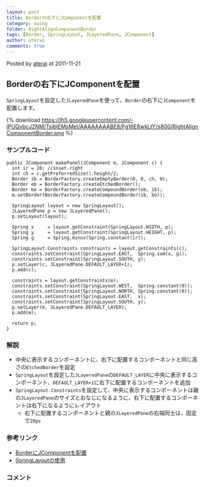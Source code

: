 ```yaml
---
layout: post
title: Borderの右下にJComponentを配置
category: swing
folder: RightAlignComponentBorder
tags: [Border, SpringLayout, JLayeredPane, JComponent]
author: aterai
comments: true
---
```


Posted by [aterai](http://terai.xrea.jp/aterai.html) at 2011-11-21

## Borderの右下にJComponentを配置
`SpringLayout`を設定した`JLayeredPane`を使って、`Border`の右下に`JComponent`を配置します。


{% download https://lh5.googleusercontent.com/-IPUQvbcJ2NM/TsjbIEMsMeI/AAAAAAAABE8/Fg16E6wkLtY/s800/RightAlignComponentBorder.png %}

### サンプルコード
<pre class="prettyprint"><code>public JComponent makePanel(JComponent m, JComponent c) {
  int ir = 20; //inset.right
  int ch = c.getPreferredSize().height/2;
  Border ib = BorderFactory.createEmptyBorder(0, 0, ch, 0);
  Border eb = BorderFactory.createEtchedBorder();
  Border bo = BorderFactory.createCompoundBorder(eb, ib);
  m.setBorder(BorderFactory.createCompoundBorder(ib, bo));

  SpringLayout layout = new SpringLayout();
  JLayeredPane p = new JLayeredPane();
  p.setLayout(layout);

  Spring x     = layout.getConstraint(SpringLayout.WIDTH, p);
  Spring y     = layout.getConstraint(SpringLayout.HEIGHT, p);
  Spring g     = Spring.minus(Spring.constant(ir));

  SpringLayout.Constraints constraints = layout.getConstraints(c);
  constraints.setConstraint(SpringLayout.EAST,  Spring.sum(x, g));
  constraints.setConstraint(SpringLayout.SOUTH, y);
  p.setLayer(c, JLayeredPane.DEFAULT_LAYER+1);
  p.add(c);

  constraints = layout.getConstraints(m);
  constraints.setConstraint(SpringLayout.WEST,  Spring.constant(0));
  constraints.setConstraint(SpringLayout.NORTH, Spring.constant(0));
  constraints.setConstraint(SpringLayout.EAST,  x);
  constraints.setConstraint(SpringLayout.SOUTH, y);
  p.setLayer(m, JLayeredPane.DEFAULT_LAYER);
  p.add(m);

  return p;
}
</code></pre>

### 解説
- 中央に表示するコンポーネントに、右下に配置するコンポーネントと同じ高さの`EtchedBorder`を設定
- `SpringLayout`を設定した`JLayeredPane`の`DEFAULT_LAYER`に中央に表示するコンポーネント、`DEFAULT_LAYER+1`に右下に配置するコンポーネントを追加
- `SpringLayout.Constraints`を設定して、中央に表示するコンポーネントは親の`JLayeredPane`のサイズとおなじになるように、右下に配置するコンポーネントは右下になるようにレイアウト
    - 右下に配置するコンポーネントと親の`JLayeredPane`の右端同士は、固定で`20px`

<!-- dummy comment line for breaking list -->

### 参考リンク
- [BorderにJComponentを配置](http://terai.xrea.jp/Swing/ComponentTitledBorder.html)
- [SpringLayoutの使用](http://terai.xrea.jp/Swing/SpringLayout.html)

<!-- dummy comment line for breaking list -->

### コメント

